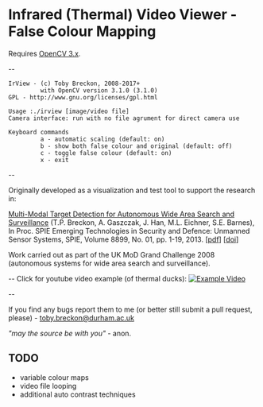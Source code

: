 # Infrared (Thermal) Video Viewer - False Colour Mapping

Requires [OpenCV 3.x](http://www.opencv.org).

--
```
IrView - (c) Toby Breckon, 2008-2017+
         with OpenCV version 3.1.0 (3.1.0)
GPL - http://www.gnu.org/licenses/gpl.html

Usage :./irview [image/video file]
Camera interface: run with no file agrument for direct camera use

Keyboard commands
         a - automatic scaling (default: on)
         b - show both false colour and original (default: off)
         c - toggle false colour (default: on)
         x - exit
```
--

Originally developed as a visualization and test tool to support the research in:

[Multi-Modal Target Detection for Autonomous Wide Area Search and Surveillance](http://community.dur.ac.uk/toby.breckon/publications/papers/breckon13autonomous.pdf)
(T.P. Breckon, A. Gaszczak, J. Han, M.L. Eichner, S.E. Barnes), In Proc. SPIE Emerging Technologies in Security and Defence: Unmanned Sensor Systems, SPIE, Volume 8899, No. 01, pp. 1-19, 2013. [[pdf](http://community.dur.ac.uk/toby.breckon/publications/papers/breckon13autonomous.pdf)] [[doi](http://dx.doi.org/10.1117/12.2028340)]

Work carried out as part of the UK MoD Grand Challenge 2008 (autonomous systems for wide area search and surveillance).

--
Click for youtube video example (of thermal ducks):
[![Example Video](http://img.youtube.com/vi/c9nF-k0u0Qk/0.jpg)](http://www.youtube.com/watch?v=c9nF-k0u0Qk)

--

If you find any bugs report them to me (or better still submit a pull request, please) - toby.breckon@durham.ac.uk

_"may the source be with you"_ - anon.

## TODO
- variable colour maps
- video file looping
- additional auto contrast techniques
